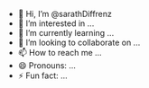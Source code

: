 - 👋 Hi, I’m @sarathDiffrenz
- 👀 I’m interested in ...
- 🌱 I’m currently learning ...
- 💞️ I’m looking to collaborate on ...
- 📫 How to reach me ...
- 😄 Pronouns: ...
- ⚡ Fun fact: ...

<!---
sarathDiffrenz/sarathDiffrenz is a ✨ special ✨ repository because its `README.md` (this file) appears on your GitHub profile.
You can click the Preview link to take a look at your changes.
--->
